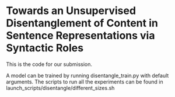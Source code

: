 # Towards an Unsupervised Disentanglement of Content in Sentence Representations via Syntactic Roles
This is the code for our submission.

A model can be trained by running disentangle_train.py with default arguments.
The scripts to run all the experiments can be found in launch_scripts/disentangle/different_sizes.sh